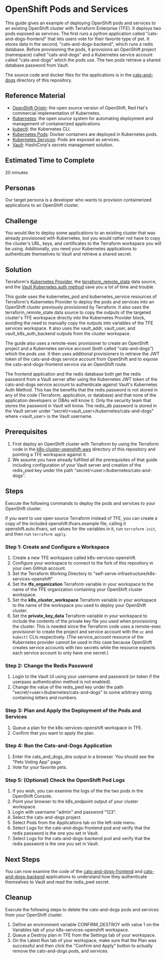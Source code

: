 # OpenShift Pods and Services
This guide gives an example of deploying OpenShift pods and services to an existing OpenShift cluster with Terraform Enterprise (TFE). It deploys two pods exposed as services:  The first runs a python application called "cats-and-dogs-frontend" that lets users vote for their favorite type of pet. It stores data in the second, "cats-and-dogs-backend", which runs a redis database. Before provisioning the pods, it provisions an OpenShift project (namespace) called "cats-and-dogs" and a Kubernetes service account called "cats-and-dogs" which the pods use. The two pods retrieve a shared database password from Vault.

The source code and docker files for the applications is in the [cats-and-dogs](../cats-and-dogs) directory of this repository.

## Reference Material
* [OpenShift Origin](https://www.openshift.org/): the open source version of OpenShift, Red Hat's commercial implementation of Kubernetes.
* [Kubernetes](https://kubernetes.io/): the open source system for automating deployment and management of containerized applications.
* [kubectl](https://kubernetes.io/docs/tasks/tools/install-kubectl/): the Kubernetes CLI.
* [Kubernetes Pods](https://kubernetes.io/docs/concepts/workloads/pods/pod-overview/): Docker containers are deployed in Kubernetes pods.
* [Kubernetes Services](https://kubernetes.io/docs/concepts/services-networking/service/): Pods are exposed as services.
* [Vault](https://www.vaultproject.io/): HashiCorp's secrets management solution.


## Estimated Time to Complete
20 minutes

## Personas
Our target persona is a developer who wants to provision containerized applications to an OpenShift cluster.

## Challenge
You would like to deploy some applications to an existing cluster that was already provisioned with Kubernetes, but you would rather not have to copy the cluster's URL, keys, and certificates to the Terraform workspace you will be using. Additionally, you need your Kubernetes applications to authenticate themselves to Vault and retrieve a shared secret.

## Solution
Terraform's [Kubernetes Provider](https://www.terraform.io/docs/providers/kubernetes/index.html), the  [terraform_remote_state](https://www.terraform.io/docs/providers/terraform/d/remote_state.html) data source, and the [Vault Kubernetes auth method](https://www.vaultproject.io/docs/auth/kubernetes.html) save you a lot of time and trouble.

This guide uses the kubernetes_pod and kubernetes_service resources of Terraform's Kubernetes Provider to deploy the pods and services into an OpenShift cluster previously provisioned by Terraform. It also uses the terraform_remote_state data source to copy the outputs of the targeted cluster's TFE workspace directly into the Kubernetes Provider block, avoiding the need to manually copy the outputs into variables of the TFE services workspace. It also uses the vault_addr, vault_user, and vault_k8s_auth_backend outputs from the cluster workspace.

The guide also uses a remote-exec provisioner to create an OpenShift project and a Kubernetes service account (both called "cats-and-dogs") which the pods use. It then uses additional provisioners to retrieve the JWT token of the cats-and-dogs service account from OpenShift and to expose the cats-and-dogs-frontend service via an OpenShift route.

The frontend application and the redis database both get the redis password from a Vault server after using the Kubernetes JWT token of the cats-and-dogs service account to authenticate against Vault's Kubernetes Auth Method. This has the benefits that the redis password is not stored in any of the code (Terraform, application, or database) and that none of the application developers or DBAs will know it. Only the security team that stores the password in Vault will know. The redis_db password is stored in the Vault server under "secret/<vault_user>/kubernetes/cats-and-dogs" where \<vault_user\> is the Vault username.

## Prerequisites

1. First deploy an OpenShift cluster with Terraform by using the Terraform code in the [k8s-cluster-openshift-aws](../../infrastructure-as-code/k8s-cluster-openshift-aws) directory of this repository and pointing a TFE workspace against it.
1. We assume you have already fulfilled all the prerequisites of that guide including configuration of your Vault server and creation of the redis_pwd key under the path "secret/\<user\>/kubernetes/cats-and-dogs".


## Steps
Execute the following commands to deploy the pods and services to your OpenShift cluster.

If you want to use open source Terraform instead of TFE, you can create a copy of the included openshift.tfvars.example file, calling it openshift.auto.tfvars, set values for the variables in it, run `terraform init`, and then run `terraform apply`.

### Step 1: Create and Configure a Workspace
1. Create a new TFE workspace called k8s-services-openshift.
1. Configure your workspace to connect to the fork of this repository in your own GitHub account.
1. Set the Terraform Working Directory to "self-serve-infrastructure/k8s-services-openshift"
1. Set the **tfe_organization** Terraform variable in your workspace to the name of the TFE organization containing your OpenShift cluster workspace.
1. Set the **k8s_cluster_workspace** Terraform variable in your workspace to the name of the workspace you used to deploy your OpenShift cluster.
1. Set the **private_key_data** Terraform variable in your workspace to include the contents of the private key file you used when provisioning the cluster.  This is needed since the Terraform code uses a remote-exec provisioner to create the project and service account with the `oc` and `kubectl` CLIs respectively. (The service_account resource of the Kubernetes provider cannot be used in this case because OpenShift creates service accounts with two secrets while the resource expects each service account to only have one secret.)

### Step 2: Change the Redis Password
1. Login to the Vault UI using your username and password (or token if the userpass authentication method is not enabled).
1. Change the value of the redis_pwd key under the path "secret/\<user\>/kubernetes/cats-and-dogs" to some arbitrary string containing letters and numbers.

### Step 3: Plan and Apply the Deployment of the Pods and Services
1. Queue a plan for the k8s-services-openshift workspace in TFE.
1. Confirm that you want to apply the plan.

### Step 4: Run the Cats-and-Dogs Application
1. Enter the cats_and_dogs_dns output in a browser. You should see the "Pets Voting App" page.
1. Vote for your favorite pets.

### Step 5: (Optional) Check the OpenShift Pod Logs
1. If you wish, you can examine the logs of the the two pods in the OpenShift Console.
1. Point your browser to the k8s_endpoint output of your cluster workspace.
1. Login with username "admin" and password "123".
1. Select the cats-and-dogs project.
1. Select Pods from the Applications tab on the left-side menu.
1. Select Logs for the cats-and-dogs-frontend pod and verify that the redis password is the one you set in Vault.
1. Select Logs for the cats-and-dogs-backend pod and verify that the redis password is the one you set in Vault.

## Next Steps
You can now examine the code of the [cats-and-dogs-frontend](../cats-and-dogs/frontend/azure-vote/main.py) and [cats-and-dogs-backend](../cats-and-dogs/backend/vote-db/start_redis.sh) applications to understand how they authenticate themselves to Vault and read the redis_pwd secret.

## Cleanup
Execute the following steps to delete the cats-and-dogs pods and services from your OpenShift cluster.

1. Define an environment variable CONFIRM_DESTROY with value 1 on the Variables tab of your k8s-services-openshift workspace.
1. Queue a Destroy plan in TFE from the Settings tab of your workspace.
1. On the Latest Run tab of your workspace, make sure that the Plan was successful and then click the "Confirm and Apply" button to actually remove the cats-and-dogs pods, and services.
